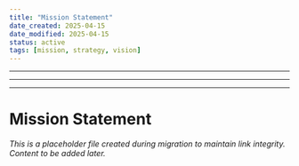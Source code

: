 ```yaml
---
title: "Mission Statement"
date_created: 2025-04-15
date_modified: 2025-04-15
status: active
tags: [mission, strategy, vision]
---
```


---

---

---

# Mission Statement

*This is a placeholder file created during migration to maintain link integrity. Content to be added later.*

